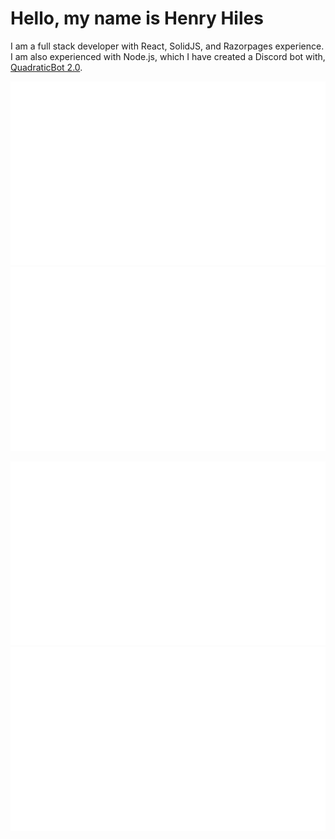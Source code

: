 # Hello, my name is Henry Hiles
I am a full stack developer with React, SolidJS, and Razorpages experience. I am also experienced with Node.js, which I have created a Discord bot with, [QuadraticBot 2.0](https://github.com/Henry-Hiles/QuadraticBot2.0).

![](https://raw.githubusercontent.com/Henry-Hiles/github-stats/master/generated/overview.svg#gh-dark-mode-only)
![](https://raw.githubusercontent.com/Henry-Hiles/github-stats/master/generated/overview.svg#gh-light-mode-only)

![](https://raw.githubusercontent.com/Henry-Hiles/github-stats/master/generated/languages.svg#gh-dark-mode-only)
![](https://raw.githubusercontent.com/Henry-Hiles/github-stats/master/generated/languages.svg#gh-light-mode-only)
